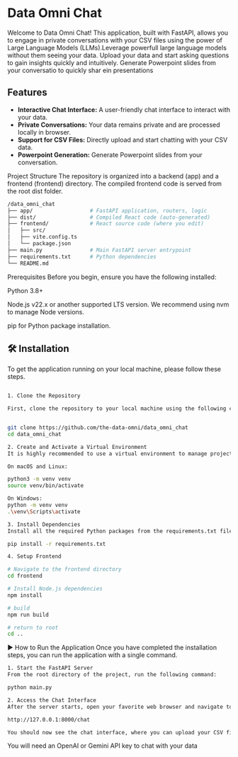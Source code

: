 # Data Omni Chat 

Welcome to Data Omni Chat! This application, built with FastAPI, allows you to engage in private conversations with your CSV files using the power of Large Language Models (LLMs).Leverage powerfull large language models without them seeing your data. Upload your data and start asking questions to gain insights quickly and intuitively. Generate Powerpoint slides from your conversatio to quickly shar ein presentations

## Features

* **Interactive Chat Interface:** A user-friendly chat interface to interact with your data.
* **Private Conversations:** Your data remains private and are processed locally in browser.
* **Support for CSV Files:** Directly upload and start chatting with your CSV data.
* **Powerpoint Generation:** Generate Powerpoint slides from your conversation.


Project Structure
The repository is organized into a backend (app) and a frontend (frontend) directory. The compiled frontend code is served from the root dist folder.

```bash
/data_omni_chat
├── app/                  # FastAPI application, routers, logic
├── dist/                 # Compiled React code (auto-generated)
├── frontend/             # React source code (where you edit)
│   ├── src/
│   ├── vite.config.ts
│   └── package.json
├── main.py               # Main FastAPI server entrypoint
├── requirements.txt      # Python dependencies
└── README.md
```
Prerequisites
Before you begin, ensure you have the following installed:

Python 3.8+

Node.js v22.x or another supported LTS version. We recommend using nvm to manage Node versions.

pip for Python package installation.



## 🛠️ Installation

To get the application running on your local machine, please follow these steps.

```bash

1. Clone the Repository

First, clone the repository to your local machine using the following command:


git clone https://github.com/the-data-omni/data_omni_chat
cd data_omni_chat

2. Create and Activate a Virtual Environment
It is highly recommended to use a virtual environment to manage project dependencies.

On macOS and Linux:

python3 -m venv venv
source venv/bin/activate

On Windows:
python -m venv venv
.\venv\Scripts\activate

3. Install Dependencies
Install all the required Python packages from the requirements.txt file:

pip install -r requirements.txt

4. Setup Frontend

# Navigate to the frontend directory
cd frontend

# Install Node.js dependencies
npm install

# build
npm run build

# return to root 
cd ..

```


▶️ How to Run the Application
Once you have completed the installation steps, you can run the application with a single command.


```bash
1. Start the FastAPI Server
From the root directory of the project, run the following command:

python main.py

2. Access the Chat Interface
After the server starts, open your favorite web browser and navigate to the following URL:

http://127.0.0.1:8000/chat

You should now see the chat interface, where you can upload your CSV file and begin your conversation!


```

You will need an OpenAI or Gemini API key to chat with your data

